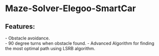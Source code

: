 # Maze-Solver-Elegoo-SmartCar

<h2>Features:</h2>
<p>
- Obstacle avoidance.<br>
- 90 degree turns when obstacle found.
- Advanced Algorithm for finding the most optimal path using LSRB algorithm.
</p>
